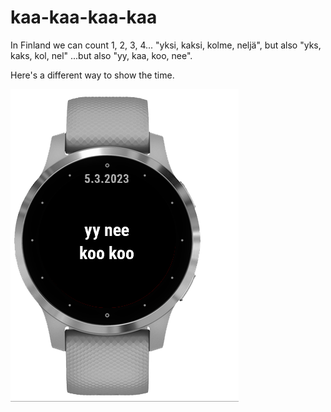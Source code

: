 # kaa-kaa-kaa-kaa

In Finland we can count 1, 2, 3, 4... "yksi, kaksi, kolme, neljä", but also "yks, kaks, kol, nel" 
...but also "yy, kaa, koo, nee". 

Here's a different way to show the time.

![alt.text](kello.png)